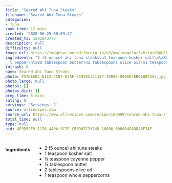 ```yaml
---
title: "Seared Ahi Tuna Steaks"
filename: "Seared-Ahi-Tuna-Steaks"
categories:
- Tuna
cook_time: 12 mins
created: '2020-06-25 00:09:37'
created_ts: 1593043777
description: null
difficulty: null
image_url: https://imagesvc.meredithcorp.io/v3/mm/image?url=https%3A%2F%2Fimages.media-allrecipes.com%2Fuserphotos%2F762704.jpg&w=343&h=229&c=sc&poi=face&q=85
ingredients: "2 (5 ounce) ahi tuna steaks\n1 teaspoon kosher salt\n\xBC teaspoon cayenne\
  \ pepper\n\xBD tablespoon butter\n2 tablespoons olive oil\n1 teaspoon whole peppercorns"
intrash: 0
name: Seared Ahi Tuna Steaks
photo: F57DEADC-E1C2-4CB7-83AF-7C958C321107-10806-000004EB01B84353.jpg
photo_large: null
photos: []
photos_dict: {}
prep_time: 5 mins
rating: 0
servings: 'Servings: 2'
source: allrecipes.com
source_url: https://www.allrecipes.com/recipe/160099/seared-ahi-tuna-steaks/
total_time: null
type: null
uid: 4E9D59E9-1176-440A-9C7F-CB0D07C33749-10806-000004EADD4BF7AF
---
```

<div class="large-8 medium-7 columns" id="writeup">	</div><!-- #writeup -->
</div><!-- #row-one -->
<div class="row" id="row-two">	<div class="medium-4 small-5 columns"><h4 id="ingredients">Ingredients</h4><div class="box box-ingredients content"><ul>
<li>2 (5 ounce) ahi tuna steaks</li>
<li>1 teaspoon kosher salt</li>
<li>¼ teaspoon cayenne pepper</li>
<li>½ tablespoon butter</li>
<li>2 tablespoons olive oil</li>
<li>1 teaspoon whole peppercorns</li>
</ul>
</div>	</div>	<div class="medium-6 small-7 columns">	</div>